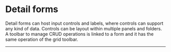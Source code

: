 # Detail forms

Detail forms can host input controls and labels, where controls can support any kind of data. Controls can be layout within multiple panels and folders. A toolbar to manage CRUD operations is linked to a form and it has the same operation of the grid toolbar.

---



